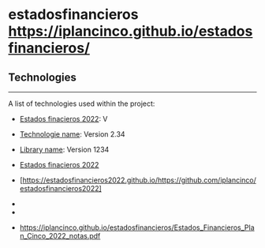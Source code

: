 # estadosfinancieros     https://iplancinco.github.io/estadosfinancieros/

## Technologies
***
A list of technologies used within the project:
* [Estados finacieros 2022](https://drive.google.com/file/d/1_wQwhYr8Z3ftYPxO0yGcapUs-8eZwVyd/view?usp=sharing): V
* [Technologie name](https://example.com): Version 2.34
* [Library name](https://example.com): Version 1234

* [Estados finacieros 2022](https://estadosfinancieros2022.github.io/blob/main/Estados_Financieros_Plan_Cinco_2022_notas.pdf)

* [https://estadosfinancieros2022.github.io/https://github.com/iplancinco/estadosfinancieros2022]
*


* 
* https://iplancinco.github.io/estadosfinancieros/Estados_Financieros_Plan_Cinco_2022_notas.pdf

  
